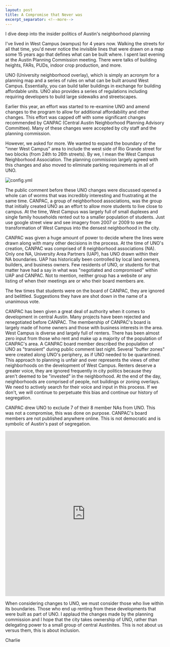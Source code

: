```yaml
---
layout: post
title: A Compromise that Never was
excerpt_separator: <!--more-->
---
```


I dive deep into the insider politics of Austin's neighborhood planning

<!--more-->
I've lived in West Campus (wampus) for 4 years now. Walking the streets for all that time, you'd never notice the invisible lines that were drawn on a map some 15 years ago that defines what can be built where. I spent last evening at the Austin Planning Commission meeting. There were talks of building heights, FARs, PUDs, indoor crop production, and more.

UNO (University neighborhood overlay), which is simply an acronym for a planning map and a series of rules on what can be built around West Campus. Essentially, you can build taller buildings in exchange for building affordable units. UNO also provides a series of regulations including requiring developers to build large sidewalks and streetscapes. 

Earlier this year, an effort was started to re-examine UNO and amend changes to the program to allow for additional affordability and other changes. This effort was capped off with some significant changes recommended by CANPAC (Central Austin Neighborhood Planning Advisory Committee). Many of these changes were accepted by city staff and the planning commission. 

However, we asked for more. We wanted to expand the boundary of the "inner West Campus" area to include the west side of Rio Grande street for two blocks (from 24th to 26th streets). By we, I mean the West Campus Neighborhood Association. The planning commission largely agreed with this changes and also moved to eliminate parking requirements in all of UNO.  

![config.yml]({{site.baseurl}}/images/UNO_area.JPG) 

The public comment before these UNO changes were discussed opened a whole can of worms that was incredibly interesting and frustrating at the same time. CANPAC, a group of neighborhood associations, was the group that initially created UNO as an effort to allow more students to live close to campus. At the time, West Campus was largely full of small duplexes and single family households rented out to a smaller population of students. Just use google street view and see imagery from 2007 or 2009 to see the transformation of West Campus into the densest neighborhood in the city. 

CANPAC was given a huge amount of power to decide where the lines were drawn along with many other decisions in the process. At the time of UNO's creation, CANPAC was comprised of 8 neighborhood associations (NA). Only one NA, University Area Partners (UAP), has UNO drawn within their NA boundaries. UAP has historically been controlled by local land owners, builders, and business owners. Few residents of UNO, or students for that matter have had a say in what was "negotiated and compromised" within UAP and CANPAC. Not to mention, neither group has a website or any listing of when their meetings are or who their board members are. 

The few times that students were on the board of CANPAC, they are ignored and belittled. Suggestions they have are shot down in the name of a unanimous vote.

CANPAC has been given a great deal of authority when it comes to development in central Austin. Many projects have been rejected and renegotiated before CANPAC. The membership of CANPAC's board is largely made of home owners and those with business interests in the area. West Campus is diverse and largely full of renters. There has been almost zero input from those who rent and make up a majority of the population of CANPAC's area. A CANPAC board member described the population of UNO as "transient" during public comment last night. Several "buffer zones" were created along UNO's periphery, as if UNO needed to be quarantined. This approach to planning is unfair and over represents the views of other neighborhoods on the development of West Campus. Renters deserve a greater voice, they are ignored frequently in city politics because they aren't deemed to be "invested" in the neighborhood. At the end of the day, neighborhoods are comprised of people, not buildings or zoning overlays. We need to actively search for their voice and input in this process. If we don't, we will continue to perpetuate this bias and continue our history of segregation. 

CANPAC drew UNO to exclude 7 of their 8 member NAs from UNO. This was not a compromise, this was done on purpose. CANPAC's board members are not published anywhere online. This is not democratic and is symbolic of Austin's past of segregation. 

<iframe width="100%" height="520" frameborder="0" src="https://thomashenry.carto.com/builder/26e5a694-5f5f-40de-a611-705adc36573f/embed" allowfullscreen webkitallowfullscreen mozallowfullscreen oallowfullscreen msallowfullscreen></iframe>

When considering changes to UNO, we must consider those who live within its boundaries. Those who end up renting from these developments that were built as part of UNO. I applaud the changes made by the planning commission and I hope that the city takes ownership of UNO, rather than delegating power to a small group of central Austinites. This is not about us versus them, this is about inclusion. 

Charlie